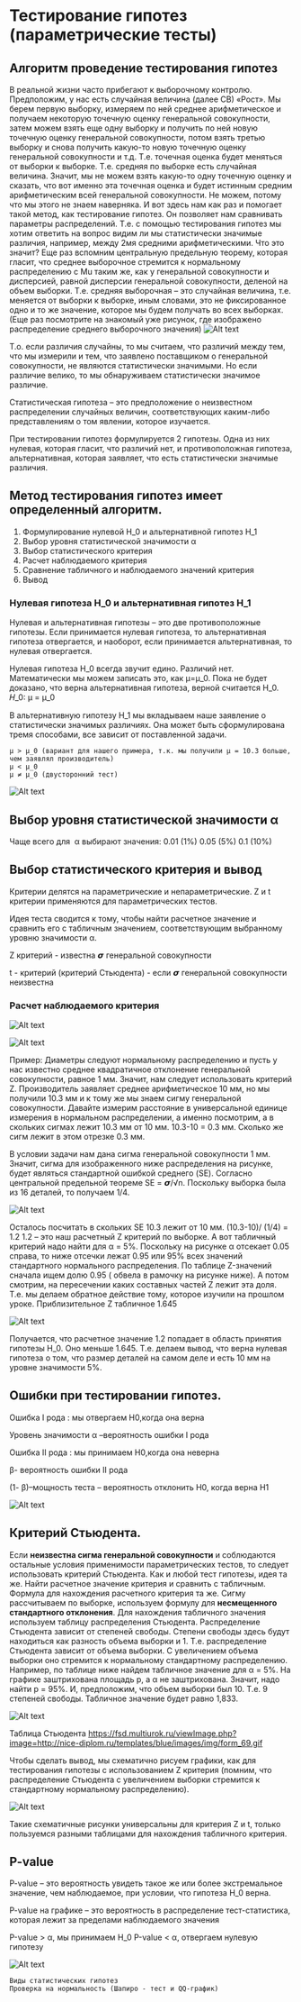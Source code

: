 # Тестирование гипотез (параметрические тесты)
## Алгоритм проведение тестирования гипотез
В реальной жизни часто прибегают к выборочному контролю. Предположим, у нас есть случайная величина (далее СВ) «Рост». Мы берем первую выборку, измеряем по ней среднее арифметическое и получаем некоторую точечную оценку генеральной совокупности, затем можем взять еще одну выборку и получить по ней новую точечную оценку генеральной совокупности, потом взять третью выборку и снова получить  какую-то новую точечную оценку генеральной совокупности и т.д. Т.е. точечная оценка будет меняться от выборки к выборке. Т.е. средняя по выборке есть случайная величина. Значит, мы не можем взять какую-то одну точечную оценку и сказать, что вот именно эта точечная оценка и будет истинным средним арифметическим всей генеральной совокупности. Не можем, потому что мы этого не знаем наверняка. И вот здесь нам как раз и помогает такой метод, как тестирование гипотез. Он позволяет нам сравнивать параметры распределений. Т.е. с помощью тестирования гипотез мы хотим ответить на вопрос видим ли мы статистически значимые различия, например, между 2мя средними арифметическими. Что это значит?
Еще раз вспомним центральную предельную теорему, которая гласит, что среднее выборочное стремится к нормальному распределению с Mu таким же, как у генеральной совокупности и дисперсией, равной дисперсии генеральной совокупности, деленой на объем выборки. 
Т.е. средняя выборочная – это случайная величина, т.е. меняется от выборки к выборке, иным словами, это не фиксированное одно и то же значение, которое мы будем получать во всех выборках. (Еще раз посмотрите на знакомый уже рисунок, где изображено распределение среднего выборочного значения)
![Alt text](image-14.png)

Т.о. если различия случайны, то мы считаем, что различий между тем, что мы измерили и тем, что заявлено поставщиком о генеральной совокупности, не являются статистически значимыми. Но если различие велико, то мы обнаруживаем статистически значимое различие.

Статистическая гипотеза – это предположение о неизвестном распределении случайных величин, соответствующих каким-либо представлениям о том явлении, которое изучается.

При тестировании гипотез формулируется 2 гипотезы. Одна из них нулевая, которая гласит, что различий нет, и противоположная гипотеза, альтернативная, которая заявляет, что  есть статистически значимые различия.

## Метод тестирования гипотез имеет определенный алгоритм.
	
1. Формулирование нулевой  H_0 и  альтернативной гипотез H_1
2. Выбор уровня статистической значимости α
3. Выбор статистического критерия
4. Расчет наблюдаемого критерия
5. Сравнение табличного и наблюдаемого значений критерия
6. Вывод

### Нулевая гипотеза  H_0 и  альтернативная гипотез H_1
Нулевая и альтернативная гипотезы – это две противоположные гипотезы. Если принимается нулевая гипотеза, то альтернативная гипотеза отвергается, и наоборот, если принимается альтернативная, то нулевая отвергается. 

Нулевая гипотеза H_0 всегда звучит едино. Различий нет. Математически мы можем записать это, как μ=μ_0. Пока не будет доказано, что верна альтернативная гипотеза, верной считается H_0.
𝐻_0: μ = μ_0

В альтернативную гипотезу H_1 мы вкладываем наше заявление о статистически значимых различиях. Она может быть сформулирована тремя способами, все зависит от поставленной задачи.

	μ > μ_0 (вариант для нашего примера, т.к. мы получили μ = 10.3 больше, чем заявлял производитель)
	μ < μ_0
	μ ≠ μ_0 (двусторонний тест)

![Alt text](image-15.png)

## Выбор уровня статистической значимости α
Чаще всего для  α выбирают значения: 
0.01  (1%)
0.05  (5%)
0.1   (10%)

## Выбор статистического критерия и вывод
Критерии делятся на параметрические и непараметрические. Z и t критерии применяются для параметрических тестов. 

Идея теста сводится к тому, чтобы найти расчетное значение и сравнить его с табличным значением, соответствующим выбранному уровню значимости  α.

Z критерий - известна 𝞼  генеральной совокупности

t - критерий (критерий Стьюдента) - если 𝞼 генеральной совокупности  неизвестна

### Расчет наблюдаемого критерия

![Alt text](image-18.png)

![Alt text](image-22.png)

Пример: Диаметры следуют нормальному распределению и пусть у нас известно среднее квадратичное отклонение генеральной совокупности, равное 1 мм. Значит, нам следует использовать критерий Z. Производитель заявляет среднее арифметическое 10 мм, но мы получили 10.3 мм и к тому же мы знаем сигму генеральной совокупности. Давайте измерим расстояние в универсальной единице измерения в нормальном распределении, а именно посмотрим, а в скольких сигмах лежит 10.3 мм от 10 мм. 10.3-10 = 0.3 мм. Сколько же сигм лежит в этом отрезке 0.3 мм. 

В условии задачи нам дана сигма генеральной совокупности 1 мм. Значит, сигма для изображенного ниже распределения на рисунке, будет являться стандартной ошибкой среднего (SE). Согласно центральной предельной теореме SE = 𝞼/√n. Поскольку выборка была из 16 деталей, то  получаем 1/4.

![Alt text](image-20.png)

Осталось посчитать в скольких SE 10.3 лежит от 10 мм.
(10.3-10)/ (1/4) = 1.2
1.2 – это наш расчетный Z критерий по выборке.
А вот табличный критерий надо найти для α = 5%. Поскольку на рисунке α отсекает 0.05 справа, то ниже отсечки лежат 0.95 или 95% всех значений стандартного нормального распределения. По таблице Z-значений сначала ищем долю 0.95 ( обвела в рамочку на рисунке ниже). А потом смотрим, на пересечении каких составных частей Z лежит эта доля. Т.е. мы делаем обратное действие тому, которое изучили на прошлом уроке. Приблизительное Z табличное 1.645

![Alt text](image-21.png)

Получается, что расчетное значение 1.2 попадает в область принятия гипотезы H_0. Оно меньше 1.645. Т.е. делаем вывод, что верна нулевая гипотеза о том, что размер деталей на самом деле и есть 10 мм на уровне значимости 5%.

## Ошибки при тестировании гипотез.
Ошибка I рода : мы отвергаем Н0,когда она верна 

 Уровень значимости  α –вероятность ошибки I рода
 
Ошибка II рода : мы принимаем Н0,когда она неверна

 β- вероятность ошибки II рода 

 (1- β)–мощность теста – вероятность отклонить Н0, когда верна Н1 

 ![Alt text](image-23.png)

## Критерий Стьюдента.
Если **неизвестна сигма генеральной совокупности** и соблюдаются остальные условия применимости параметрических тестов, то следует использовать критерий Стьюдента. 
Как и любой тест гипотезы, идея та же. Найти расчетное значение критерия и сравнить с табличным. Формула для нахождения расчетного критерия та же.
Сигму рассчитываем по выборке, используем формулу для **несмещенного стандартного отклонения**. Для нахождения табличного значения используем таблицу распределения Стьюдента.
Распределение Стьюдента зависит от степеней свободы. Степени свободы здесь будут находиться как разность объема выборки и 1. Т.е. распределение Стьюдента зависит от объема выборки. С увеличением объема выборки оно стремится к нормальному стандартному распределению.
Например, по таблице ниже найдем табличное значение для α = 5%. На графике заштрихована площадь p, а α не заштрихована. Значит, надо найти p = 95%. И, предположим, что объем выборки был 10. Т.е. 9 степеней свободы. Табличное значение будет равно 1,833. 

![Alt text](image-24.png)

Таблица Стьюдента    https://fsd.multiurok.ru/viewImage.php?image=http://nice-diplom.ru/templates/blue/images/img/form_69.gif

Чтобы сделать вывод, мы схематично рисуем графики, как для тестирования гипотезы с использованием Z критерия (помним, что распределение Стьюдента с увеличением выборки стремится к стандартному нормальному распределению).

![Alt text](image-25.png)

Такие схематичные рисунки универсальны для критерия Z и t, только пользуемся разными таблицами для нахождения табличного критерия.

## P-value
P-value  – это вероятность увидеть такое же или более экстремальное значение, чем наблюдаемое, при условии, что гипотеза H_0 верна.

P-value на графике – это вероятность в распределение тест-статистика, которая лежит за пределами наблюдаемого значения

Р-value > α,  мы принимаем H_0
Р-value < α,  отвергаем нулевую гипотезу

![Alt text](image-26.png)


	Виды статистических гипотез
	Проверка на нормальность (Шапиро - тест и QQ-график)
